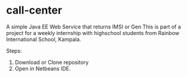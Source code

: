 # call-center
A simple Java EE Web Service that returns IMSI or Gen
This is part of a project for a weekly internship with highschool students from Rainbow International School, Kampala.

Steps:
1. Download or Clone repository
2. Open in Netbeans IDE.

